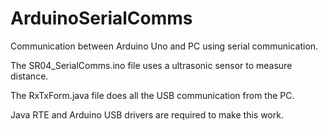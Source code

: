 # ArduinoSerialComms
Communication between Arduino Uno and PC using serial communication.

The SR04_SerialComms.ino file uses a ultrasonic sensor to measure distance.

The RxTxForm.java file does all the USB communication from the PC.

Java RTE and Arduino USB drivers are required to make this work.
